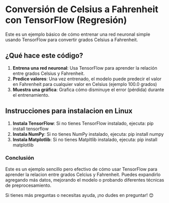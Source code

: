 # Conversión de Celsius a Fahrenheit con TensorFlow (Regresión)

Este es un ejemplo básico de cómo entrenar una red neuronal simple usando TensorFlow para convertir grados Celsius a Fahrenheit.

## ¿Qué hace este código?
1. **Entrena una red neuronal**: Usa TensorFlow para aprender la relación entre grados Celsius y Fahrenheit.
2. **Predice valores**: Una vez entrenado, el modelo puede predecir el valor en Fahrenheit para cualquier valor en Celsius (ejemplo 100.0 grados)
3. **Muestra una gráfica**: Grafica cómo disminuye el error (pérdida) durante el entrenamiento.

## Instrucciones para instalacion en Linux
1. **Instala TensorFlow**:
   Si no tienes TensorFlow instalado, ejecuta:
   pip install tensorflow
2. **Instala NumPy**:
   Si no tienes NumPy instalado, ejecuta:
   pip install numpy
3. **Instala Matplotlib**:
   Si no tienes Matpltlib instalado, ejecuta:
   pip install matplotlib

### **Conclusión**
Este es un ejemplo sencillo pero efectivo de cómo usar TensorFlow para aprender la relacion entre grados Celcius y Fahrenheit. Puedes expandirlo agregando más datos, mejorando el modelo o probando diferentes técnicas de preprocesamiento.

Si tienes más preguntas o necesitas ayuda, ¡no dudes en preguntar! 😊
